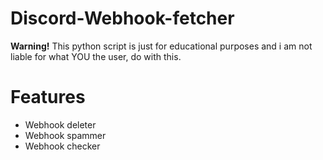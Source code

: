 # Discord-Webhook-fetcher

**Warning!** This python script is just for educational purposes and i am not liable for what YOU the user, do with this.

# Features
- Webhook deleter
- Webhook spammer
- Webhook checker
